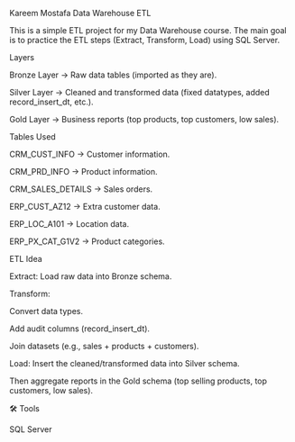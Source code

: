 Kareem Mostafa Data Warehouse ETL

This is a simple ETL project for my Data Warehouse course.
The main goal is to practice the ETL steps (Extract, Transform, Load) using SQL Server.

 Layers

Bronze Layer → Raw data tables (imported as they are).

Silver Layer → Cleaned and transformed data (fixed datatypes, added record_insert_dt, etc.).

Gold Layer → Business reports (top products, top customers, low sales).

 Tables Used

CRM_CUST_INFO → Customer information.

CRM_PRD_INFO → Product information.

CRM_SALES_DETAILS → Sales orders.

ERP_CUST_AZ12 → Extra customer data.

ERP_LOC_A101 → Location data.

ERP_PX_CAT_G1V2 → Product categories.

 ETL Idea

Extract: Load raw data into Bronze schema.

Transform:

Convert data types.

Add audit columns (record_insert_dt).

Join datasets (e.g., sales + products + customers).

Load: Insert the cleaned/transformed data into Silver schema.

Then aggregate reports in the Gold schema (top selling products, top customers, low sales).

🛠️ Tools

SQL Server
